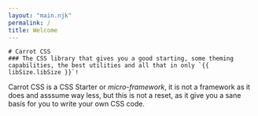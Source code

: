 ```yaml
---
layout: "main.njk"
permalink: /
title: Welcome
---
```


<div class="center">
  <div class="box" markdown="1">
    
    # Carrot CSS
    ### The CSS library that gives you a good starting, some theming capabilities, the best utilities and all that in only `{{ libSize.libSize }}`!
    
  </div>
</div>

Carrot CSS is a CSS Starter or _micro-framework_, it is not a framework as it does and asssume way less, but this is not a reset, as it give you a sane basis for you to write your own CSS code.
